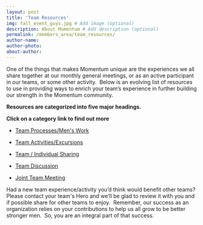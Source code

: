 ```yaml
---
layout: post
title: 'Team Resources'
img: fall_event_guys.jpg # Add image (optional)
description: About Momentum # Add description (optional)
permalink: /members_area/team_resources/
author-name: 
author-photo: 
about-author: 
---
```


One of the things that makes Momentum unique are the experiences we all share together at our monthly general meetings, or as an active participant in our teams, or some other activity.  Below is an evolving list of resources to use in providing ways to enrich your team’s experience in further building our strength in the Momentum community.

**Resources are categorized into five major headings.**

**Click on a category link to find out more**

* [Team Processes/Men's Work](/members_area/team_resources/processes/)  


* [Team Activities/Excursions](/members_area/activities/)  


* [Team / Individual Sharing](/members_area/sharing/)  


* [Team Discussion](/members_area/discussion/)  


* [Joint Team Meeting](/members_area/joint_team_meeting/)  


  

Had a new team experience/activity you’d think would benefit other teams?  Please contact your team's Hero and we’ll be glad to review it with you and if possible share for other teams to enjoy.  Remember, our success as an organization relies on your contributions to help us all grow to be better stronger men.  So, you are an integral part of that success.
